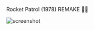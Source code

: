 Rocket Patrol (1978) REMAKE 🚀💥

![screenshot](https://user-images.githubusercontent.com/62276130/162390424-0ad13b16-e220-4663-8b45-f3c3c47ec54d.jpg)
